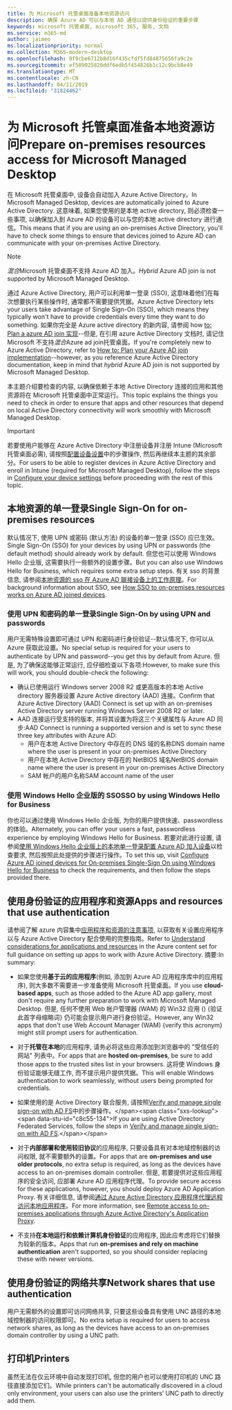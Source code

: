 ```yaml
---
title: 为 Microsoft 托管桌面准备本地资源访问
description: 确保 Azure AD 可以与本地 AD 通信以提供身份验证的重要步骤
keywords: microsoft 托管桌面, microsoft 365, 服务, 文档
ms.service: m365-md
author: jaimeo
ms.localizationpriority: normal
ms.collection: M365-modern-desktop
ms.openlocfilehash: 0f9cbe6712b8d16f435cfdf5fd84875656fa9c2e
ms.sourcegitcommit: ef589025820ddf6edb5f454826b1c12c9bcb8e49
ms.translationtype: MT
ms.contentlocale: zh-CN
ms.lasthandoff: 04/11/2019
ms.locfileid: "31824462"
---
```

#  <a name="prepare-on-premises-resources-access-for-microsoft-managed-desktop"></a><span data-ttu-id="c8c55-104">为 Microsoft 托管桌面准备本地资源访问</span><span class="sxs-lookup"><span data-stu-id="c8c55-104">Prepare on-premises resources access for Microsoft Managed Desktop</span></span>

<span data-ttu-id="c8c55-105">在 Microsoft 托管桌面中, 设备会自动加入 Azure Active Directory。</span><span class="sxs-lookup"><span data-stu-id="c8c55-105">In Microsoft Managed Desktop, devices are automatically joined to Azure Active Directory.</span></span> <span data-ttu-id="c8c55-106">这意味着, 如果您使用的是本地 active directory, 则必须检查一些事项, 以确保加入到 Azure AD 的设备可以与您的本地 active directory 进行通信。</span><span class="sxs-lookup"><span data-stu-id="c8c55-106">This means that if you are using an on-premises Active Directory, you'll have to check some things to ensure that devices joined to Azure AD can communicate with your on-premises Active Directory.</span></span> 

> [!NOTE]  
> <span data-ttu-id="c8c55-107">*混合*Microsoft 托管桌面不支持 Azure AD 加入。</span><span class="sxs-lookup"><span data-stu-id="c8c55-107">*Hybrid* Azure AD join is not supported by Microsoft Managed Desktop.</span></span>

<span data-ttu-id="c8c55-108">通过 Azure Active Directory, 用户可以利用单一登录 (SSO), 这意味着他们在每次想要执行某些操作时, 通常都不需要提供凭据。</span><span class="sxs-lookup"><span data-stu-id="c8c55-108">Azure Active Directory lets your users take advantage of Single Sign-On (SSO), which means they typically won't have to provide credentials every time they want to do something.</span></span> <span data-ttu-id="c8c55-109">如果你完全是 Azure active directory 的新内容, 请参阅 how [to: Plan a azure AD join 实现](https://docs.microsoft.com/azure/active-directory/devices/azureadjoin-plan)--但是, 在引用 azure Active Directory 文档时, 请记住 Microsoft 不支持*混合*Azure ad join托管桌面。</span><span class="sxs-lookup"><span data-stu-id="c8c55-109">If you're completely new to Azure Active Directory, refer to [How to: Plan your Azure AD join implementation](https://docs.microsoft.com/azure/active-directory/devices/azureadjoin-plan)--however, as you reference Azure Active Directory documentation, keep in mind that *hybrid* Azure AD join is not supported by Microsoft Managed Desktop.</span></span>


<span data-ttu-id="c8c55-110">本主题介绍要检查的内容, 以确保依赖于本地 Active Directory 连接的应用和其他资源将在 Microsoft 托管桌面中正常运行。</span><span class="sxs-lookup"><span data-stu-id="c8c55-110">This topic explains the things you need to check in order to ensure that apps and other resources that depend on local Active Directory connectivity will work smoothly with Microsoft Managed Desktop.</span></span>


> [!IMPORTANT]  
> <span data-ttu-id="c8c55-111">若要使用户能够在 Azure Active Directory 中注册设备并注册 Intune (Microsoft 托管桌面必需), 请按照[配置设备设置](https://docs.microsoft.com/azure/active-directory/devices/azureadjoin-plan#configure-your-device-settings)中的步骤操作, 然后再继续本主题的其余部分。</span><span class="sxs-lookup"><span data-stu-id="c8c55-111">For users to be able to register devices in Azure Active Directory and enroll in Intune (required for Microsoft Managed Desktop), follow the steps in [Configure your device settings](https://docs.microsoft.com/azure/active-directory/devices/azureadjoin-plan#configure-your-device-settings) before proceeding with the rest of this topic.</span></span>


## <a name="single-sign-on-for-on-premises-resources"></a><span data-ttu-id="c8c55-112">本地资源的单一登录</span><span class="sxs-lookup"><span data-stu-id="c8c55-112">Single Sign-On for on-premises resources</span></span>

<span data-ttu-id="c8c55-113">默认情况下, 使用 UPN 或密码 (默认方法) 的设备的单一登录 (SSO) 应已生效。</span><span class="sxs-lookup"><span data-stu-id="c8c55-113">Single Sign-On (SSO) for your devices by using UPN or passwords (the default method) should already work by default.</span></span> <span data-ttu-id="c8c55-114">但您也可以使用 Windows Hello 企业版, 这需要执行一些额外的设置步骤。</span><span class="sxs-lookup"><span data-stu-id="c8c55-114">But you can also use Windows Hello for Business, which requires some extra setup steps.</span></span> <span data-ttu-id="c8c55-115">有关 sso 的背景信息, 请参阅[本地资源的 sso 在 Azure AD 联接设备上的工作原理](https://docs.microsoft.com/azure/active-directory/devices/azuread-join-sso#how-it-works)。</span><span class="sxs-lookup"><span data-stu-id="c8c55-115">For background information about SSO, see [How SSO to on-premises resources works on Azure AD joined devices](https://docs.microsoft.com/azure/active-directory/devices/azuread-join-sso#how-it-works).</span></span>


### <a name="single-sign-on-by-using-upn-and-passwords"></a><span data-ttu-id="c8c55-116">使用 UPN 和密码的单一登录</span><span class="sxs-lookup"><span data-stu-id="c8c55-116">Single Sign-On by using UPN and passwords</span></span>

<span data-ttu-id="c8c55-117">用户无需特殊设置即可通过 UPN 和密码进行身份验证--默认情况下, 你可以从 Azure 获取此设置。</span><span class="sxs-lookup"><span data-stu-id="c8c55-117">No special setup is required for your users to authenticate by UPN and password--you get this by default from Azure.</span></span> <span data-ttu-id="c8c55-118">但是, 为了确保这能够正常运行, 应仔细检查以下各项:</span><span class="sxs-lookup"><span data-stu-id="c8c55-118">However, to make sure this will work, you should double-check the following:</span></span>

- <span data-ttu-id="c8c55-119">确认已使用运行 Windows server 2008 R2 或更高版本的本地 Active directory 服务器设置 Azure Active directory (AAD) 连接。</span><span class="sxs-lookup"><span data-stu-id="c8c55-119">Confirm that Azure Active Directory (AAD) Connect is set up with an on-premises Active Directory server running Windows Server 2008 R2 or later.</span></span>
- <span data-ttu-id="c8c55-120">AAD 连接运行受支持的版本, 并将其设置为将这三个关键属性与 Azure AD 同步:</span><span class="sxs-lookup"><span data-stu-id="c8c55-120">AAD Connect is running a supported version and is set to sync these three key attributes with Azure AD:</span></span> 
    - <span data-ttu-id="c8c55-121">用户在本地 Active Directory 中存在的 DNS 域的名称</span><span class="sxs-lookup"><span data-stu-id="c8c55-121">DNS domain name where the user is present in your on-premises Active Directory</span></span>
    - <span data-ttu-id="c8c55-122">用户在本地 Active Directory 中存在的 NetBIOS 域名</span><span class="sxs-lookup"><span data-stu-id="c8c55-122">NetBIOS domain name where the user is present in your on-premises Active Directory</span></span>
    - <span data-ttu-id="c8c55-123">SAM 帐户的用户名称</span><span class="sxs-lookup"><span data-stu-id="c8c55-123">SAM account name of the user</span></span>


### <a name="sso-by-using-windows-hello-for-business"></a><span data-ttu-id="c8c55-124">使用 Windows Hello 企业版的 SSO</span><span class="sxs-lookup"><span data-stu-id="c8c55-124">SSO by using Windows Hello for Business</span></span>

<span data-ttu-id="c8c55-125">你也可以通过使用 Windows Hello 企业版, 为你的用户提供快速、passwordless 的体验。</span><span class="sxs-lookup"><span data-stu-id="c8c55-125">Alternately, you can offer your users a fast, passwordless experience by employing Windows Hello for Business.</span></span> <span data-ttu-id="c8c55-126">若要对此进行设置, 请参阅[使用 Windows Hello 企业版上的本地单一登录配置 Azure AD 加入设备](https://docs.microsoft.com/windows/security/identity-protection/hello-for-business/hello-hybrid-aadj-sso-base)以检查要求, 然后按照此处提供的步骤进行操作。</span><span class="sxs-lookup"><span data-stu-id="c8c55-126">To set this up, visit [Configure Azure AD joined devices for On-premises Single-Sign On using Windows Hello for Business](https://docs.microsoft.com/windows/security/identity-protection/hello-for-business/hello-hybrid-aadj-sso-base) to check the requirements, and then follow the steps provided there.</span></span>


## <a name="apps-and-resources-that-use-authentication"></a><span data-ttu-id="c8c55-127">使用身份验证的应用程序和资源</span><span class="sxs-lookup"><span data-stu-id="c8c55-127">Apps and resources that use authentication</span></span>

<span data-ttu-id="c8c55-128">请参阅了解 azure 内容集中[应用程序和资源的注意事项](https://docs.microsoft.com/azure/active-directory/devices/azureadjoin-plan#understand-considerations-for-applications-and-resources), 以获取有关设置应用程序以与 Azure Active Directory 配合使用的完整指南。</span><span class="sxs-lookup"><span data-stu-id="c8c55-128">Refer to [Understand considerations for applications and resources](https://docs.microsoft.com/azure/active-directory/devices/azureadjoin-plan#understand-considerations-for-applications-and-resources) in the Azure content set for full guidance on setting up apps to work with Azure Active Directory.</span></span> <span data-ttu-id="c8c55-129">摘要:</span><span class="sxs-lookup"><span data-stu-id="c8c55-129">In summary:</span></span>


- <span data-ttu-id="c8c55-130">如果您使用**基于云的应用程序**(例如, 添加到 Azure AD 应用程序库中的应用程序), 则大多数不需要进一步准备使用 Microsoft 托管桌面。</span><span class="sxs-lookup"><span data-stu-id="c8c55-130">If you use **cloud-based apps**, such as those added to the Azure AD app gallery, most don't require any further preparation to work with Microsoft Managed Desktop.</span></span> <span data-ttu-id="c8c55-131">但是, 任何不使用 Web 帐户管理器 (WAM) 的 Win32 应用 () {验证此首字母缩略词} 仍可能会提示用户进行身份验证。</span><span class="sxs-lookup"><span data-stu-id="c8c55-131">However, any Win32 apps that don't use Web Account Manager (WAM) {verify this acronym} might still prompt users for authentication.</span></span>

- <span data-ttu-id="c8c55-132">对于**托管在本地**的应用程序, 请务必将这些应用添加到浏览器中的 "受信任的网站" 列表中。</span><span class="sxs-lookup"><span data-stu-id="c8c55-132">For apps that are **hosted on-premises**, be sure to add those apps to the trusted sites list in your browsers.</span></span> <span data-ttu-id="c8c55-133">这将使 Windows 身份验证能够无缝工作, 而不提示用户提供凭据。</span><span class="sxs-lookup"><span data-stu-id="c8c55-133">This will enable Windows authentication to work seamlessly, without users being prompted for credentials.</span></span>

- <span data-ttu-id="c8c55-134">如果使用的是 Active Directory 联合服务, 请按照[Verify and manage single sign-on with AD FS](https://docs.microsoft.com/previous-versions/azure/azure-services/jj151809(v=azure.100))中的步骤操作。</span><span class="sxs-lookup"><span data-stu-id="c8c55-134">If you are using Active Directory Federated Services, follow the steps in [Verify and manage single sign-on with AD FS](https://docs.microsoft.com/previous-versions/azure/azure-services/jj151809(v=azure.100)).</span></span> 

- <span data-ttu-id="c8c55-135">对于**内部部署和使用较旧协议**的应用程序, 只要设备具有对本地域控制器的访问权限, 就不需要额外的设置。</span><span class="sxs-lookup"><span data-stu-id="c8c55-135">For apps that are **on-premises and use older protocols**, no extra setup is required, as long as the devices have access to an on-premises domain controller.</span></span> <span data-ttu-id="c8c55-136">但是, 若要提供对这些应用程序的安全访问, 应部署 Azure AD 应用程序代理。</span><span class="sxs-lookup"><span data-stu-id="c8c55-136">To provide secure access for these applications, however, you should deploy Azure AD Application Proxy.</span></span> <span data-ttu-id="c8c55-137">有关详细信息, 请参阅[通过 Azure Active Directory 应用程序代理远程访问本地应用程序](https://docs.microsoft.com/azure/active-directory/manage-apps/application-proxy)。</span><span class="sxs-lookup"><span data-stu-id="c8c55-137">For more information, see [Remote access to on-premises applications through Azure Active Directory's Application Proxy](https://docs.microsoft.com/azure/active-directory/manage-apps/application-proxy).</span></span>

- <span data-ttu-id="c8c55-138">不支持**在本地运行和依赖计算机身份验证**的应用程序, 因此应考虑将它们替换为较新的版本。</span><span class="sxs-lookup"><span data-stu-id="c8c55-138">Apps that run **on-premises and rely on machine authentication** aren't supported, so you should consider replacing these with newer versions.</span></span>

## <a name="network-shares-that-use-authentication"></a><span data-ttu-id="c8c55-139">使用身份验证的网络共享</span><span class="sxs-lookup"><span data-stu-id="c8c55-139">Network shares that use authentication</span></span>

<span data-ttu-id="c8c55-140">用户无需额外的设置即可访问网络共享, 只要这些设备具有使用 UNC 路径的本地域控制器的访问权限即可。</span><span class="sxs-lookup"><span data-stu-id="c8c55-140">No extra setup is required for users to access network shares, as long as the devices have access to an on-premises domain controller by using a UNC path.</span></span>

## <a name="printers"></a><span data-ttu-id="c8c55-141">打印机</span><span class="sxs-lookup"><span data-stu-id="c8c55-141">Printers</span></span>

<span data-ttu-id="c8c55-142">虽然无法在仅云环境中自动发现打印机, 但您的用户也可以使用打印机的 UNC 路径直接添加它们。</span><span class="sxs-lookup"><span data-stu-id="c8c55-142">While printers can't be automatically discovered in a cloud only environment, your users can also use the printers’ UNC path to directly add them.</span></span>

<!--add fuller material on printers when available-->